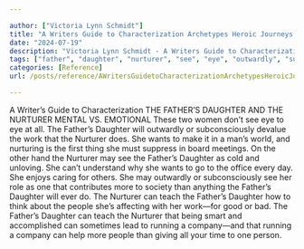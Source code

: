 ```yaml
---

author: ["Victoria Lynn Schmidt"]
title: "A Writers Guide to Characterization Archetypes Heroic Journeys and Other Elements of Dynamic Character Development - part0007_split_014.html"
date: "2024-07-19"
description: "Victoria Lynn Schmidt - A Writers Guide to Characterization Archetypes Heroic Journeys and Other Elements of Dynamic Character Development"
tags: ["father", "daughter", "nurturer", "see", "eye", "outwardly", "subconsciously", "want", "may", "one", "teach", "people", "running", "writer", "guide", "characterization", "mental", "v", "emotional", "two", "woman", "devalue", "work", "make", "man"]
categories: [Reference]
url: /posts/reference/AWritersGuidetoCharacterizationArchetypesHeroicJourneysandOtherElementsofDynamicCharacterDevelopment-part0007split014html

---
```



A Writer’s Guide to Characterization
 THE FATHER’S DAUGHTER AND THE NURTURER
MENTAL VS. EMOTIONAL
These two women don’t see eye to eye at all. The Father’s Daughter will outwardly or subconsciously devalue the work that the Nurturer does. She wants to make it in a man’s world, and nurturing is the first thing she must suppress in board meetings.
On the other hand the Nurturer may see the Father’s Daughter as cold and unloving. She can’t understand why she wants to go to the office every day. She enjoys caring for others. She may outwardly or subconsciously see her role as one that contributes more to society than anything the Father’s Daughter will ever do.
The Nurturer can teach the Father’s Daughter how to think about the people she’s affecting with her work—for good or bad.
The Father’s Daughter can teach the Nurturer that being smart and accomplished can sometimes lead to running a company—and that running a company can help more people than giving all your time to one person.
